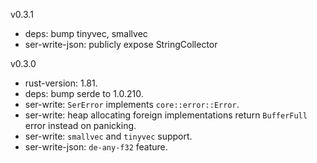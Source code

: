 v0.3.1
* deps: bump tinyvec, smallvec
* ser-write-json: publicly expose StringCollector

v0.3.0
* rust-version: 1.81.
* deps: bump serde to 1.0.210.
* ser-write: `SerError` implements `core::error::Error`.
* ser-write: heap allocating foreign implementations return `BufferFull` error instead on panicking.
* ser-write: `smallvec` and `tinyvec` support.
* ser-write-json: `de-any-f32` feature.
